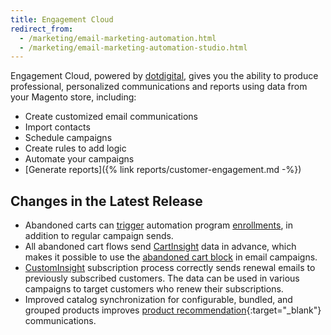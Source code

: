 ```yaml
---
title: Engagement Cloud
redirect_from: 
  - /marketing/email-marketing-automation.html
  - /marketing/email-marketing-automation-studio.html 
---
```


Engagement Cloud, powered by [dotdigital][1], gives you the ability to produce professional, personalized communications and reports using data from your Magento store, including:

- Create customized email communications
- Import contacts
- Schedule campaigns
- Create rules to add logic
- Automate your campaigns
- [Generate reports]({% link reports/customer-engagement.md -%})

## Changes in the Latest Release

- Abandoned carts can [trigger](https://support.dotdigital.com/hc/en-gb/articles/212213998-Automated-and-triggered-campaigns-an-overview) automation program [enrollments](https://support.dotdigital.com/hc/en-gb/articles/360000521524-Automation-Automation-enrolment-Magento-2), in addition to regular campaign sends.
- All abandoned cart flows send [CartInsight](https://support.dotdigital.com/hc/en-gb/articles/360000456890-Getting-started) data in advance, which makes it possible to use the [abandoned cart block](https://support.dotdigital.com/hc/en-gb/articles/360000396784-Adding-abandoned-cart-details-to-your-campaign) in email campaigns.
- [CustomInsight](https://support.dotdigital.com/hc/en-gb/articles/360006533360-Overview-of-Insight-data) subscription process correctly sends renewal emails to previously subscribed customers. The data can be used in various campaigns to target customers who renew their subscriptions.
- Improved catalog synchronization for configurable, bundled, and grouped products improves [product recommendation](https://support.dotdigital.com/hc/en-gb/articles/360000110040-Product-recommendations-an-overview){:target="_blank"} communications.

[1]: https://dotdigital.com/
